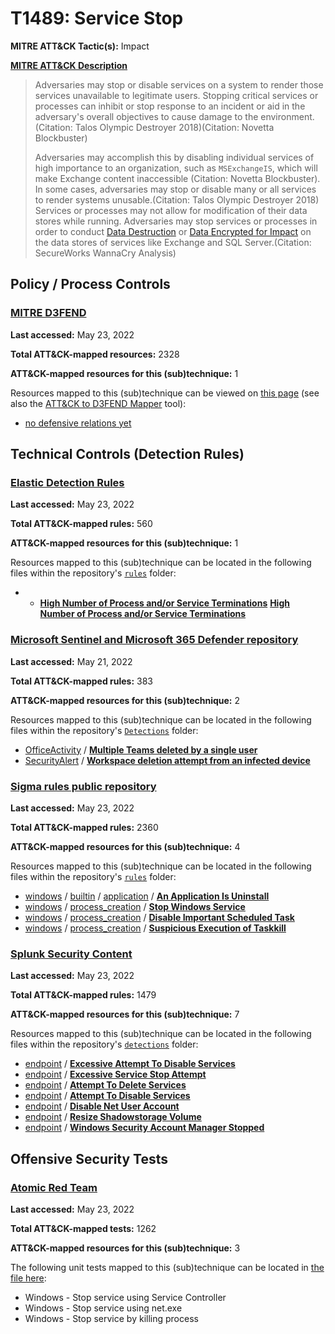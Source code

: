 # T1489: Service Stop
**MITRE ATT&CK Tactic(s):** Impact

**[MITRE ATT&CK Description](https://attack.mitre.org/techniques/T1489)**
<blockquote>Adversaries may stop or disable services on a system to render those services unavailable to legitimate users. Stopping critical services or processes can inhibit or stop response to an incident or aid in the adversary's overall objectives to cause damage to the environment.(Citation: Talos Olympic Destroyer 2018)(Citation: Novetta Blockbuster) 

Adversaries may accomplish this by disabling individual services of high importance to an organization, such as <code>MSExchangeIS</code>, which will make Exchange content inaccessible (Citation: Novetta Blockbuster). In some cases, adversaries may stop or disable many or all services to render systems unusable.(Citation: Talos Olympic Destroyer 2018) Services or processes may not allow for modification of their data stores while running. Adversaries may stop services or processes in order to conduct [Data Destruction](https://attack.mitre.org/techniques/T1485) or [Data Encrypted for Impact](https://attack.mitre.org/techniques/T1486) on the data stores of services like Exchange and SQL Server.(Citation: SecureWorks WannaCry Analysis)</blockquote>

## Policy / Process Controls
### [MITRE D3FEND](https://d3fend.mitre.org/)
**Last accessed:** May 23, 2022

**Total ATT&CK-mapped resources:** 2328

**ATT&CK-mapped resources for this (sub)technique:** 1

Resources mapped to this (sub)technique can be viewed on [this page](https://d3fend.mitre.org/) (see also the [ATT&CK to D3FEND Mapper](https://d3fend.mitre.org/tools/attack-mapper) tool):

* [no defensive relations yet](https://d3fend.mitre.org/technique/d3f:nodefensiverelationsyet)

## Technical Controls (Detection Rules)
### [Elastic Detection Rules](https://github.com/elastic/detection-rules)
**Last accessed:** May 23, 2022

**Total ATT&CK-mapped rules:** 560

**ATT&CK-mapped resources for this (sub)technique:** 1

Resources mapped to this (sub)technique can be located in the following files within the repository's <code>[rules](https://github.com/elastic/detection-rules/tree/main/rules)</code> folder:

* * **[High Number of Process and/or Service Terminations](https://github.com/elastic/detection-rules/blob/main/rules/windows/impact_stop_process_service_threshold.toml)**
**[High Number of Process and/or Service Terminations](https://github.com/elastic/detection-rules/blob/main/rules/windows/impact_stop_process_service_threshold.toml)**

### [Microsoft Sentinel and Microsoft 365 Defender repository](https://github.com/Azure/Azure-Sentinel)
**Last accessed:** May 21, 2022

**Total ATT&CK-mapped rules:** 383

**ATT&CK-mapped resources for this (sub)technique:** 2

Resources mapped to this (sub)technique can be located in the following files within the repository's <code>[Detections](https://github.com/Azure/Azure-Sentinel/tree/master/Detections)</code> folder:

* [OfficeActivity](https://github.com/Azure/Azure-Sentinel/tree/master/Detections/OfficeActivity/) / **[Multiple Teams deleted by a single user](https://github.com/Azure/Azure-Sentinel/blob/master/Detections/OfficeActivity/MultipleTeamsDeletes.yaml)**
* [SecurityAlert](https://github.com/Azure/Azure-Sentinel/tree/master/Detections/SecurityAlert/) / **[Workspace deletion attempt from an infected device](https://github.com/Azure/Azure-Sentinel/blob/master/Detections/SecurityAlert/Suspicious_WorkSpaceDeletion_Attempt.yaml)**

### [Sigma rules public repository](https://github.com/SigmaHQ/sigma)
**Last accessed:** May 23, 2022

**Total ATT&CK-mapped rules:** 2360

**ATT&CK-mapped resources for this (sub)technique:** 4

Resources mapped to this (sub)technique can be located in the following files within the repository's <code>[rules](https://github.com/SigmaHQ/sigma/tree/master/rules)</code> folder:

* [windows](https://github.com/SigmaHQ/sigma/tree/master/rules/windows/) / [builtin](https://github.com/SigmaHQ/sigma/tree/master/rules/windows/builtin/) / [application](https://github.com/SigmaHQ/sigma/tree/master/rules/windows/builtin/application/) / **[An Application Is Uninstall](https://github.com/SigmaHQ/sigma/blob/master/rules/windows/builtin/application/win_builtin_remove_application.yml)**
* [windows](https://github.com/SigmaHQ/sigma/tree/master/rules/windows/) / [process_creation](https://github.com/SigmaHQ/sigma/tree/master/rules/windows/process_creation/) / **[Stop Windows Service](https://github.com/SigmaHQ/sigma/blob/master/rules/windows/process_creation/proc_creation_win_service_stop.yml)**
* [windows](https://github.com/SigmaHQ/sigma/tree/master/rules/windows/) / [process_creation](https://github.com/SigmaHQ/sigma/tree/master/rules/windows/process_creation/) / **[Disable Important Scheduled Task](https://github.com/SigmaHQ/sigma/blob/master/rules/windows/process_creation/proc_creation_win_susp_schtasks_disable.yml)**
* [windows](https://github.com/SigmaHQ/sigma/tree/master/rules/windows/) / [process_creation](https://github.com/SigmaHQ/sigma/tree/master/rules/windows/process_creation/) / **[Suspicious Execution of Taskkill](https://github.com/SigmaHQ/sigma/blob/master/rules/windows/process_creation/proc_creation_win_susp_taskkill.yml)**

### [Splunk Security Content](https://github.com/splunk/security_content)
**Last accessed:** May 23, 2022

**Total ATT&CK-mapped rules:** 1479

**ATT&CK-mapped resources for this (sub)technique:** 7

Resources mapped to this (sub)technique can be located in the following files within the repository's <code>[detections](https://github.com/splunk/security_content/tree/develop/detections)</code> folder:

* [endpoint](https://github.com/splunk/security_content/tree/develop/detections/endpoint/) / **[Excessive Attempt To Disable Services](https://github.com/splunk/security_content/blob/develop/detections/endpoint/excessive_attempt_to_disable_services.yml)**
* [endpoint](https://github.com/splunk/security_content/tree/develop/detections/endpoint/) / **[Excessive Service Stop Attempt](https://github.com/splunk/security_content/blob/develop/detections/endpoint/excessive_service_stop_attempt.yml)**
* [endpoint](https://github.com/splunk/security_content/tree/develop/detections/endpoint/) / **[Attempt To Delete Services](https://github.com/splunk/security_content/blob/develop/detections/endpoint/ssa___attempt_to_delete_services.yml)**
* [endpoint](https://github.com/splunk/security_content/tree/develop/detections/endpoint/) / **[Attempt To Disable Services](https://github.com/splunk/security_content/blob/develop/detections/endpoint/ssa___attempt_to_disable_services.yml)**
* [endpoint](https://github.com/splunk/security_content/tree/develop/detections/endpoint/) / **[Disable Net User Account](https://github.com/splunk/security_content/blob/develop/detections/endpoint/ssa___disable_net_user_account.yml)**
* [endpoint](https://github.com/splunk/security_content/tree/develop/detections/endpoint/) / **[Resize Shadowstorage Volume](https://github.com/splunk/security_content/blob/develop/detections/endpoint/ssa___resize_shadowstorage_volume.yml)**
* [endpoint](https://github.com/splunk/security_content/tree/develop/detections/endpoint/) / **[Windows Security Account Manager Stopped](https://github.com/splunk/security_content/blob/develop/detections/endpoint/windows_security_account_manager_stopped.yml)**


## Offensive Security Tests
### [Atomic Red Team](https://github.com/redcanaryco/atomic-red-team)
**Last accessed:** May 23, 2022

**Total ATT&CK-mapped tests:** 1262

**ATT&CK-mapped resources for this (sub)technique:** 3

The following unit tests mapped to this (sub)technique can be located in [the file here](https://github.com/redcanaryco/atomic-red-team/tree/master/atomics/T1489/T1489.yaml):

* Windows - Stop service using Service Controller
* Windows - Stop service using net.exe
* Windows - Stop service by killing process

